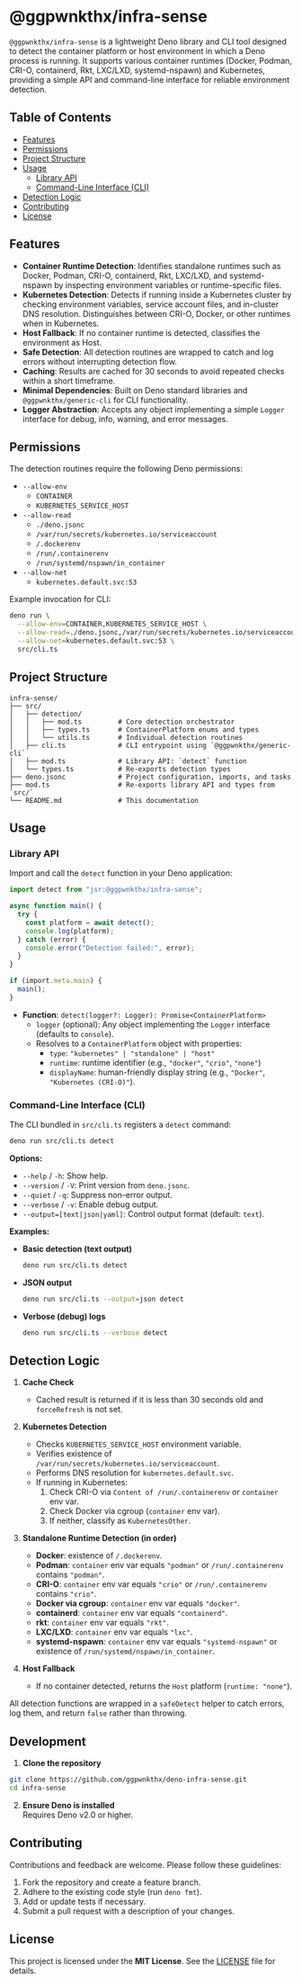 # @ggpwnkthx/infra-sense

`@ggpwnkthx/infra-sense` is a lightweight Deno library and CLI tool designed to
detect the container platform or host environment in which a Deno process is
running. It supports various container runtimes (Docker, Podman, CRI-O,
containerd, Rkt, LXC/LXD, systemd-nspawn) and Kubernetes, providing a simple API
and command-line interface for reliable environment detection.

## Table of Contents

- [Features](#features)
- [Permissions](#permissions)
- [Project Structure](#project-structure)
- [Usage](#usage)
  - [Library API](#library-api)
  - [Command-Line Interface (CLI)](#command-line-interface-cli)
- [Detection Logic](#detection-logic)
- [Contributing](#contributing)
- [License](#license)

## Features

- **Container Runtime Detection**: Identifies standalone runtimes such as
  Docker, Podman, CRI-O, containerd, Rkt, LXC/LXD, and systemd-nspawn by
  inspecting environment variables or runtime-specific files.
- **Kubernetes Detection**: Detects if running inside a Kubernetes cluster by
  checking environment variables, service account files, and in-cluster DNS
  resolution. Distinguishes between CRI-O, Docker, or other runtimes when in
  Kubernetes.
- **Host Fallback**: If no container runtime is detected, classifies the
  environment as Host.
- **Safe Detection**: All detection routines are wrapped to catch and log errors
  without interrupting detection flow.
- **Caching**: Results are cached for 30 seconds to avoid repeated checks within
  a short timeframe.
- **Minimal Dependencies**: Built on Deno standard libraries and
  `@ggpwnkthx/generic-cli` for CLI functionality.
- **Logger Abstraction**: Accepts any object implementing a simple `Logger`
  interface for debug, info, warning, and error messages.

## Permissions

The detection routines require the following Deno permissions:

- `--allow-env`
  - `CONTAINER`
  - `KUBERNETES_SERVICE_HOST`
- `--allow-read`
  - `./deno.jsonc`
  - `/var/run/secrets/kubernetes.io/serviceaccount`
  - `/.dockerenv`
  - `/run/.containerenv`
  - `/run/systemd/nspawn/in_container`
- `--allow-net`
  - `kubernetes.default.svc:53`

Example invocation for CLI:

```bash
deno run \
  --allow-env=CONTAINER,KUBERNETES_SERVICE_HOST \
  --allow-read=./deno.jsonc,/var/run/secrets/kubernetes.io/serviceaccount,/.dockerenv,/run/.containerenv,/run/systemd/nspawn/in_container \
  --allow-net=kubernetes.default.svc:53 \
  src/cli.ts
```

## Project Structure

```
infra-sense/
├── src/
│   ├── detection/
│   │   ├── mod.ts         # Core detection orchestrator
│   │   ├── types.ts       # ContainerPlatform enums and types
│   │   └── utils.ts       # Individual detection routines
│   ├── cli.ts             # CLI entrypoint using `@ggpwnkthx/generic-cli`
│   ├── mod.ts             # Library API: `detect` function
│   └── types.ts           # Re-exports detection types
├── deno.jsonc             # Project configuration, imports, and tasks
├── mod.ts                 # Re-exports library API and types from `src/`
└── README.md              # This documentation
```

## Usage

### Library API

Import and call the `detect` function in your Deno application:

```ts
import detect from "jsr:@ggpwnkthx/infra-sense";

async function main() {
  try {
    const platform = await detect();
    console.log(platform);
  } catch (error) {
    console.error("Detection failed:", error);
  }
}

if (import.meta.main) {
  main();
}
```

- **Function**: `detect(logger?: Logger): Promise<ContainerPlatform>`
  - `logger` (optional): Any object implementing the `Logger` interface
    (defaults to `console`).
  - Resolves to a `ContainerPlatform` object with properties:
    - `type`: `"kubernetes" | "standalone" | "host"`
    - `runtime`: runtime identifier (e.g., `"docker"`, `"crio"`, `"none"`)
    - `displayName`: human-friendly display string (e.g., `"Docker"`,
      `"Kubernetes (CRI-O)"`).

### Command-Line Interface (CLI)

The CLI bundled in `src/cli.ts` registers a `detect` command:

```bash
deno run src/cli.ts detect
```

**Options:**

- `--help` / `-h`: Show help.
- `--version` / `-V`: Print version from `deno.jsonc`.
- `--quiet` / `-q`: Suppress non-error output.
- `--verbose` / `-v`: Enable debug output.
- `--output=[text|json|yaml]`: Control output format (default: `text`).

**Examples:**

- **Basic detection (text output)**
  ```bash
  deno run src/cli.ts detect
  ```

- **JSON output**
  ```bash
  deno run src/cli.ts --output=json detect
  ```

- **Verbose (debug) logs**
  ```bash
  deno run src/cli.ts --verbose detect
  ```

## Detection Logic

1. **Cache Check**
   - Cached result is returned if it is less than 30 seconds old and
     `forceRefresh` is not set.

2. **Kubernetes Detection**
   - Checks `KUBERNETES_SERVICE_HOST` environment variable.
   - Verifies existence of `/var/run/secrets/kubernetes.io/serviceaccount`.
   - Performs DNS resolution for `kubernetes.default.svc`.
   - If running in Kubernetes:
     1. Check CRI-O via `Content of /run/.containerenv` or `container` env var.
     2. Check Docker via cgroup (`container` env var).
     3. If neither, classify as `KubernetesOther`.

3. **Standalone Runtime Detection (in order)**
   - **Docker**: existence of `/.dockerenv`.
   - **Podman**: `container` env var equals `"podman"` or `/run/.containerenv`
     contains `"podman"`.
   - **CRI-O**: `container` env var equals `"crio"` or `/run/.containerenv`
     contains `"crio"`.
   - **Docker via cgroup**: `container` env var equals `"docker"`.
   - **containerd**: `container` env var equals `"containerd"`.
   - **rkt**: `container` env var equals `"rkt"`.
   - **LXC/LXD**: `container` env var equals `"lxc"`.
   - **systemd-nspawn**: `container` env var equals `"systemd-nspawn"` or
     existence of `/run/systemd/nspawn/in_container`.

4. **Host Fallback**
   - If no container detected, returns the `Host` platform (`runtime: "none"`).

All detection functions are wrapped in a `safeDetect` helper to catch errors,
log them, and return `false` rather than throwing.

## Development

1. **Clone the repository**

```bash
git clone https://github.com/ggpwnkthx/deno-infra-sense.git
cd infra-sense
```

2. **Ensure Deno is installed**\
   Requires Deno v2.0 or higher.

## Contributing

Contributions and feedback are welcome. Please follow these guidelines:

1. Fork the repository and create a feature branch.
2. Adhere to the existing code style (run `deno fmt`).
3. Add or update tests if necessary.
4. Submit a pull request with a description of your changes.

## License

This project is licensed under the **MIT License**. See the [LICENSE](LICENSE)
file for details.
